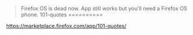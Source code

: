 > Firefox OS is dead now. App still works but you'll need a Firefox OS phone.
101-quotes
==========

https://marketplace.firefox.com/app/101-quotes/
